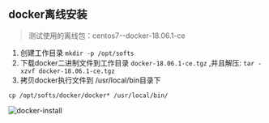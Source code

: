 ## docker离线安装
> 测试使用的离线包：centos7--docker-18.06.1-ce

1. 创建工作目录 `mkdir -p /opt/softs`
2. 下载docker二进制文件到工作目录 `docker-18.06.1-ce.tgz` ,并且解压: `tar -xzvf docker-18.06.1-ce.tgz`
3. 拷贝docker执行文件到 /usr/local/bin目录下

```
cp /opt/softs/docker/docker* /usr/local/bin/
```

![docker-install](https://storewang.github.io/images/install-docker.png "docker离线安装")
